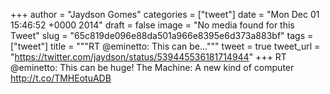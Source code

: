 
+++
author = "Jaydson Gomes"
categories = ["tweet"]
date = "Mon Dec 01 15:46:52 +0000 2014"
draft = false
image = "No media found for this Tweet"
slug = "65c819de096e88da501a966e8395e6d373a883bf"
tags = ["tweet"]
title = """RT @eminetto: This can be..."""
tweet = true
tweet_url = "https://twitter.com/jaydson/status/539445536181714944"
+++
RT @eminetto: This can be huge! The Machine: A new kind of computer http://t.co/TMHEotuADB
